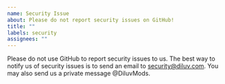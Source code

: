 ```yaml
---
name: Security Issue
about: Please do not report security issues on GitHub!
title: ""
labels: security
assignees: ""
---
```


Please do not use GitHub to report security issues to us. The best way to notify us of security issues is to send an email to security@diluv.com. You may also send us a private message @DiluvMods.
